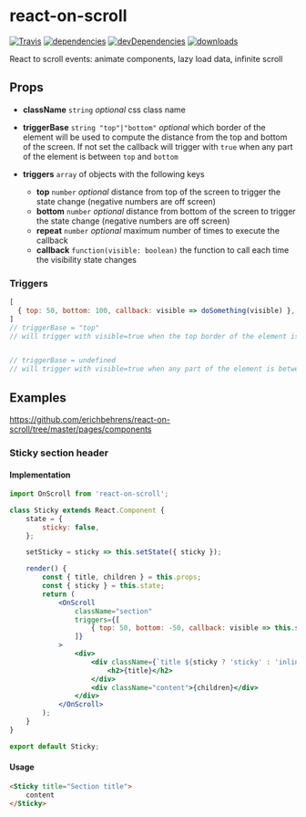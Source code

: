 # react-on-scroll

[![Travis](https://img.shields.io/travis/erichbehrens/react-on-scroll.svg?branch=master)](https://travis-ci.org/erichbehrens/react-on-scroll)
[![dependencies](https://david-dm.org/erichbehrens/react-on-scroll.svg)](https://david-dm.org/erichbehrens/react-on-scroll)
[![devDependencies](https://david-dm.org/erichbehrens/react-on-scroll/dev-status.svg)](https://david-dm.org/erichbehrens/react-on-scroll?type=dev)
[![downloads](https://img.shields.io/npm/dt/react-on-scroll.svg)](https://www.npmjs.com/package/react-on-scroll)

React to scroll events: animate components, lazy load data, infinite scroll

## Props
- **className** `string` _optional_ css class name

- **triggerBase** `string "top"|"bottom"` _optional_ which border of the element will be used to compute the distance from the top and bottom of the screen. If not set the callback will trigger with `true` when any part of the element is between `top` and `bottom`

- **triggers** `array` of objects with the following keys
  - **top** `number` _optional_ distance from top of the screen to trigger the state change (negative numbers are off screen)
  - **bottom** `number` _optional_ distance from bottom of the screen to trigger the state change (negative numbers are off screen)
  - **repeat** `number` _optional_ maximum number of times to execute the callback
  - **callback** `function(visible: boolean)` the function to call each time the visibility state changes

### Triggers

```js
[
  { top: 50, bottom: 100, callback: visible => doSomething(visible) },
]
// triggerBase = "top"
// will trigger with visible=true when the top border of the element is between 50px from top and 100px from bottom


// triggerBase = undefined
// will trigger with visible=true when any part of the element is between 50px from top and 100px from bottom
```

## Examples

https://github.com/erichbehrens/react-on-scroll/tree/master/pages/components
### Sticky section header
#### Implementation
```jsx
import OnScroll from 'react-on-scroll';

class Sticky extends React.Component {
	state = {
		sticky: false,
	};

	setSticky = sticky => this.setState({ sticky });

	render() {
		const { title, children } = this.props;
		const { sticky } = this.state;
		return (
			<OnScroll
				className="section"
				triggers={[
					{ top: 50, bottom: -50, callback: visible => this.setSticky(visible) },
				]}
			>
				<div>
					<div className={`title ${sticky ? 'sticky' : 'inline'}`}>
						<h2>{title}</h2>
					</div>
					<div className="content">{children}</div>
				</div>
			</OnScroll>
		);
	}
}

export default Sticky;
```

#### Usage
```html
<Sticky title="Section title">
	content
</Sticky>
```